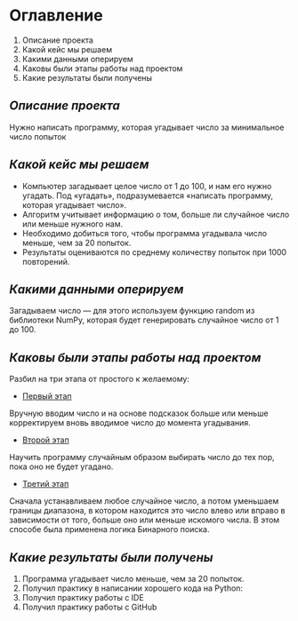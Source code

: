 # Оглавление

1. Описание проекта
2. Какой кейс мы решаем
3. Какими данными оперируем
4. Каковы были этапы работы над проектом
5. Какие результаты были получены

## *Описание проекта*
Нужно написать программу, которая угадывает число за минимальное число попыток

## *Какой кейс мы решаем*
- Компьютер загадывает целое число от 1 до 100, и нам его нужно угадать. Под «угадать», подразумевается «написать программу, которая угадывает число».
- Алгоритм учитывает информацию о том, больше ли случайное число или меньше нужного нам.
- Необходимо добиться того, чтобы программа угадывала число меньше, чем за 20 попыток.
- Результаты оцениваются по среднему количеству попыток при 1000 повторений.

## *Какими данными оперируем*
Загадываем число — для этого используем функцию random из библиотеки NumPy, которая будет генерировать случайное число от 1 до 100. 

## *Каковы были этапы работы над проектом*
Разбил на три этапа от простого к желаемому:
   - [Первый этап](https://github.com/Yuri-VN/SkillFactory_DATA/blob/main/project_0/game.py)

Вручную вводим число и на основе подсказок больше или меньше корректируем вновь вводимое число до момента угадывания.
   - [Второй этап](https://github.com/Yuri-VN/SkillFactory_DATA/blob/main/project_0/game_v2.py)

Научить программу случайным образом выбирать число до тех пор, пока оно не будет угадано.
   - [Третий этап](https://github.com/Yuri-VN/SkillFactory_DATA/blob/main/project_0/game_v3.py)

Сначала устанавливаем любое случайное число, а потом уменьшаем границы диапазона, в котором находится это число влево или вправо в зависимости от того, больше оно или меньше искомого числа. В этом способе была применена логика Бинарного поиска.

## *Какие результаты были получены*
1. Программа угадывает число меньше, чем за 20 попыток. 
2. Получил практику в написании хорошего кода на Python:
2. Получил практику работы с IDE
3. Получил практику работы с GitHub

##